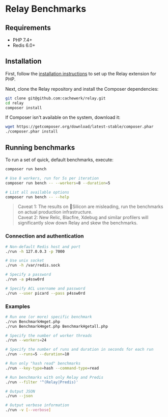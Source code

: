 # Relay Benchmarks

## Requirements

- PHP 7.4+
- Redis 6.0+

## Installation

First, follow the [installation instructions](https://relay.so/docs/installation) to set up the Relay extension for PHP.

Next, clone the Relay repository and install the Composer dependencies:

```bash
git clone git@github.com:cachewerk/relay.git
cd relay
composer install
```

If Composer isn't available on the system, download it:

```bash
wget https://getcomposer.org/download/latest-stable/composer.phar
./composer.phar install
```

## Running benchmarks

To run a set of quick, default benchmarks, execute:

```bash
composer run bench

# Use 8 workers, run for 5s per iteration
composer run bench -- --workers=8 --duration=5

# List all available options
composer run bench -- --help
```

> Caveat 1: The results on Silicon are misleading, run the benchmarks on actual production infrastructure.   
> Caveat 2: New Relic, Blacfire, Xdebug and similar profilers will significantly slow down Relay and skew the benchmarks.

### Connection and authentication

```bash
# Non-default Redis host and port
./run -h 127.0.0.3 -p 7000

# Use unix socket
./run -h /var/redis.sock

# Specify a password
./run -a p4ssw0rd

# Specify ACL username and password
./run --user picard --pass p4ssw0rd
```

### Examples

```bash
# Run one (or more) specific benchmark
./run BenchmarkHmget.php
./run BenchmarkHmget.php BenchmarkHgetall.php 

# Specify the number of worker threads
./run --workers=24

# Specify the number of runs and duration in seconds for each run
./run --runs=5 --duration=10

# Run only "hash read" benchmarks
./run --key-type=hash --command-type=read

# Run benchmarks with only Relay and Predis
./run --filter '^(Relay|Predis)'

# Output JSON
./run --json

# Output verbose information
./run -v [--verbose]
```
